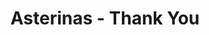 ---
# Feel free to add content and custom Front Matter to this file.
# To modify the layout, see https://jekyllrb.com/docs/themes/#overriding-theme-defaults

layout: contributors
title: Asterinas - Thank You
---